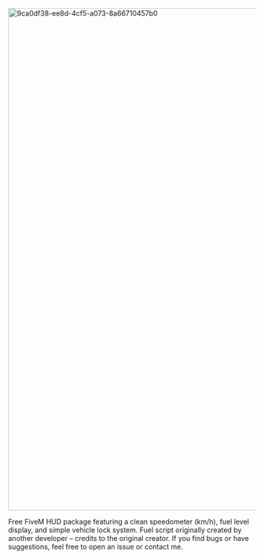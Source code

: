 <img width="1536" height="1024" alt="9ca0df38-ee8d-4cf5-a073-8a66710457b0" src="https://github.com/user-attachments/assets/9849f4ea-ee68-42c0-84b7-56195ef7e07a" />

Free FiveM HUD package featuring a clean speedometer (km/h), fuel level display, and simple vehicle lock system. Fuel script originally created by another developer – credits to the original creator. If you find bugs or have suggestions, feel free to open an issue or contact me.
